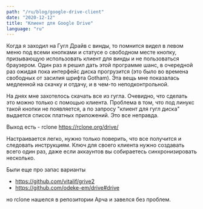 ```yaml
---
path: "/ru/blog/google-drive-client"
date: "2020-12-12"
title: "Клиент для Google Drive"
language: "ru"
---
```


Когда я заходил на Гугл Драйв с винды, то помнится видел в левом меню под всеми кнопками и статусе о свободном месте кнопку, призывающую использовать клиент для винды и не пользоваться браузером. Один раз я решил дать этой программе шанс, в очередной раз ожидая пока интерфейс диска прогрузится (это было во времена свободных от засилия шрифта Gotham). Эта вещь мне показалась медленной на скачку и отдачу, и в чем-то неподконтрольной.

На днях мне захотелось скачать все из гугла. Очевидно, что сделать это можно только с помощью клиента. Проблема в том, что под линукс такой кнопки не появляется, а по запросу "клиент для гугл диска" выдается список платных приложений. Это все неправда.

Выход есть - rclone https://rclone.org/drive/

Настраивается легко, нужно только поверить, что все получится и следовать инструкциям. Ключ для своего клиента нужно создавать всего один раз, даже если аккаунтов вы собираетесь синхронизировать несколько.

Были еще про запас варианты

- https://github.com/vitalif/grive2
- https://github.com/odeke-em/drive#drive

но rclone нашелся в репозитории Арча и завелся без проблем.
